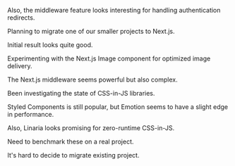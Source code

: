 Also, the middleware feature looks interesting for handling authentication redirects.

Planning to migrate one of our smaller projects to Next.js.

Initial result looks quite good.

Experimenting with the Next.js Image component for optimized image delivery.

The Next.js middleware seems powerful but also complex.

Been investigating the state of CSS-in-JS libraries.

Styled Components is still popular, but Emotion seems to have a slight edge in performance.

Also, Linaria looks promising for zero-runtime CSS-in-JS.

Need to benchmark these on a real project.

It's hard to decide to migrate existing project.